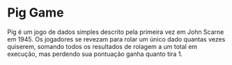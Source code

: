 # Pig Game
Pig é um jogo de dados simples descrito pela primeira vez em John Scarne em 1945. Os jogadores se revezam para rolar um único dado quantas vezes quiserem, somando todos os resultados de rolagem a um total em execução, mas perdendo sua pontuação ganha quanto tira 1.
